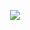 <p align="center"><img src="https://github.com/Luis-Bravo-Dias/3D-Personal-Projects/blob/main/Soul%20Catcher/Soul%20Catcher%20promo.gif"</p>
